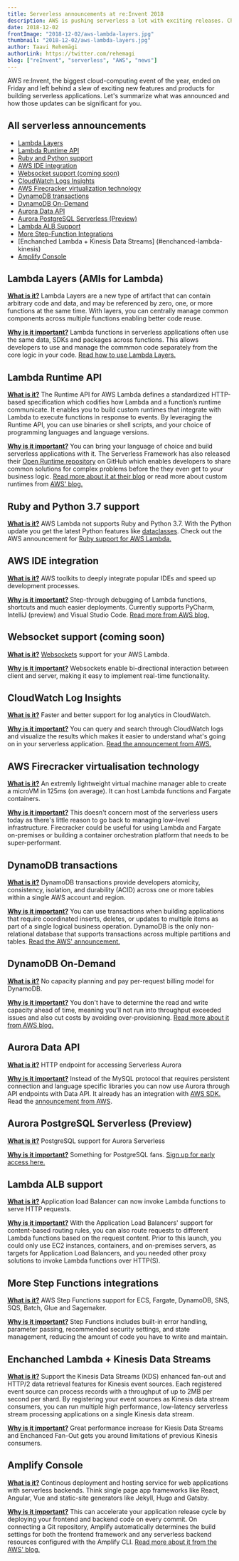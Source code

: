 ```yaml
---
title: Serverless announcements at re:Invent 2018
description: AWS is pushing serverless a lot with exciting releases. Check them out here!
date: 2018-12-02
frontImage: "2018-12-02/aws-lambda-layers.jpg"
thumbnail: "2018-12-02/aws-lambda-layers.jpg"
author: Taavi Rehemägi
authorLink: https://twitter.com/rehemagi
blog: ["reInvent", "serverless", "AWS", "news"]
---
```


AWS re:Invent, the biggest cloud-computing event of the year, ended on Friday and left behind a slew of exciting new features and products for building serverless applications. Let's summarize what was announced and how those updates can be significant for you.


## All serverless announcements

 * [Lambda Layers](#lambda-layers)
 * [Lambda Runtime API](#lambda-runtime-api)
 * [Ruby and Python support](#ruby-and-python-support)
 * [AWS IDE integration](#aws-ide-integration)
 * [Websocket support (coming soon)](#websocket-support)
 * [CloudWatch Logs Insights](#cw-log-insights)
 * [AWS Firecracker virtualization technology](#firecracker-vm)
 * [DynamoDB transactions](#dynamodb-transactions)
 * [DynamoDB On-Demand](#dynamodb-ondemand)
 * [Aurora Data API](#aurora-data-api)
 * [Aurora PostgreSQL Serverless (Preview)](#postgresql-aurora)
 * [Lambda ALB Support](#lambda-alb-support)
 * [More Step-Function Integrations](#step-fn-integrations)
 * [Enchanched Lambda + Kinesis Data Streams] (#enchanced-lambda-kinesis)
 * [Amplify Console](#amplify-console)


## <a name='lambda-layers'></a>Lambda Layers (AMIs for Lambda)

**<u>What is it?</u>** Lambda Layers are a new type of artifact that can contain arbitrary code and data, and may be referenced by zero, one, or more functions at the same time. With layers, you can centrally manage common components across multiple functions enabling better code reuse.

**<u>Why is it important?</u>** Lambda functions in serverless applications often use the same data, SDKs and packages across functions. This allows developers to use and manage the commmon code separately from the core logic in your code. <a href='https://aws.amazon.com/blogs/aws/new-for-aws-lambda-use-any-programming-language-and-share-common-components/' target='_blank'>Read how to use Lambda Layers.</a>

## <a name='lambda-runtime-api'></a>Lambda Runtime API

**<u>What is it?</u>** The Runtime API for AWS Lambda defines a standardized HTTP-based specification which codifies how Lambda and a function’s runtime communicate. It enables you to build custom runtimes that integrate with Lambda to execute functions in response to events. By leveraging the Runtime API, you can use binaries or shell scripts, and your choice of programming languages and language versions.

**<u>Why is it important?</u>** You can bring your language of choice and build serverless applications with it. The Serverless Framework has also released their <a href='https://github.com/serverless/open-runtime-poc'>Open Runtime repository</a> on GitHub which enables developers to share common solutions for complex problems before the they even get to your business logic. <a href='https://serverless.com/blog/introducing-serverless-open-runtime/' target='_blank'>Read more about it at their blog</a> or read more about custom runtimes from <a href='https://docs.aws.amazon.com/lambda/latest/dg/runtimes-custom.html' target='_blank'>AWS' blog.</a>

## <a name='ruby-and-python-support'></a>Ruby and Python 3.7 support

**<u>What is it?</u>** AWS Lambda not supports Ruby and Python 3.7. With the Python update you get the latest Python features like <a href='https://docs.python.org/3/library/dataclasses.html' target='_blank'>dataclasses</a>. Check out the AWS announcement for <a href='https://aws.amazon.com/blogs/compute/announcing-ruby-support-for-aws-lambda/' target='_blank'>Ruby support for AWS Lambda.</a>

## <a name='aws-ide-integration'></a>AWS IDE integration

**<u>What is it?</u>** AWS toolkits to deeply integrate popular IDEs and speed up development processes.

**<u>Why is it important?</u>** Step-through debugging of Lambda functions, shortcuts and much easier deployments. Currently supports PyCharm, IntelliJ (preview) and Visual Studio Code. <a href='https://aws.amazon.com/blogs/aws/new-aws-toolkits-for-pycharm-intellij-preview-and-visual-studio-code-preview/' target='_blank'>Read more from AWS blog.</a>

## <a name='websocket-support'></a>Websocket support (coming soon)
**<u>What is it?</u>** <a href='https://developer.mozilla.org/en-US/docs/Web/API/WebSockets_API' target='_blank'>Websockets</a> support for your AWS Lambda.

**<u>Why is it important?</u>** Websockets enable bi-directional interaction between client and server, making it easy to implement real-time functionality.

## <a name='cw-log-insights'></a>CloudWatch Log Insights
**<u>What is it?</u>** Faster and better support for log analytics in CloudWatch.

**<u>Why is it important?</u>** You can query and search through CloudWatch logs and visualize the results which makes it easier to understand what's going on in your serverless application. <a href='https://aws.amazon.com/blogs/aws/new-amazon-cloudwatch-logs-insights-fast-interactive-log-analytics/' target='_blank'>Read the announcement from AWS.</a>

## <a name='firecracker-vm'></a>AWS Firecracker virtualisation technology
**<u>What is it?</u>** An extremly lightweight virtual machine manager able to create a microVM in 125ms (on average). It can host Lambda functions and Fargate containers.

**<u>Why is it important?</u>** This doesn't concern most of the serverless users today as there's little reason to go back to managing low-level infrastructure. Firecracker could be useful for using Lambda and Fargate on-premises or building a container orchestration platform that needs to be super-performant.

## <a name='dynamodb-transactions'></a>DynamoDB transactions
**<u>What is it?</u>** DynamoDB transactions provide developers atomicity, consistency, isolation, and durability (ACID) across one or more tables within a single AWS account and region.

**<u>Why is it important?</u>** You can use transactions when building applications that require coordinated inserts, deletes, or updates to multiple items as part of a single logical business operation. DynamoDB is the only non-relational database that supports transactions across multiple partitions and tables. <a href='https://aws.amazon.com/blogs/aws/new-amazon-dynamodb-transactions/' target="_blank">Read the AWS' announcement.</a>

## <a name='dynamodb-ondemand'></a>DynamoDB On-Demand
**<u>What is it?</u>** No capacity planning and pay per-request billing model for DynamoDB.

**<u>Why is it important?</u>** You don't have to determine the read and write capacity ahead of time, meaning you'll not run into throughput exceeded issues and also cut costs by avoiding over-provisioning. <a href='https://aws.amazon.com/blogs/aws/amazon-dynamodb-on-demand-no-capacity-planning-and-pay-per-request-pricing/' target="_blank">Read more about it from AWS blog.</a>

## <a name='aurora-data-api'></a>Aurora Data API
**<u>What is it?</u>** HTTP endpoint for accessing Serverless Aurora

**<u>Why is it important?</u>** Instead of the MySQL protocol that requires persistent connection and language specific libraries you can now use Aurora through API endpoints with Data API. It already has an integration with <a href='https://aws.amazon.com/tools/' target='_blank'>AWS SDK.</a> Read the <a href='https://aws.amazon.com/about-aws/whats-new/2018/11/aurora-serverless-data-api-beta/' target='_blank'>announcement from AWS</a>.

## <a name='postgresql-aurora'></a>Aurora PostgreSQL Serverless (Preview)
**<u>What is it?</u>** PostgreSQL support for Aurora Serverless

**<u>Why is it important?</u>** Something for PostgreSQL fans. <a href='https://aws.amazon.com/about-aws/whats-new/2018/11/sign-up-for-the-preview-of-amazon-aurora-postgresql-serverless/' target='_blank'>Sign up for early access here.</a>

## <a name='lambda-alb-support'></a>Lambda ALB support
**<u>What is it?</u>** Application load Balancer can now invoke Lambda functions to serve HTTP requests.

**<u>Why is it important?</u>** With the Application Load Balancers' support for content-based routing rules, you can also route requests to different Lambda functions based on the request content. Prior to this launch, you could only use EC2 instances, containers, and on-premises servers, as targets for Application Load Balancers, and you needed other proxy solutions to invoke Lambda functions over HTTP(S).

## <a name='step-fn-integrations'></a>More Step Functions integrations
**<u>What is it?</u>** AWS Step Functions support for ECS, Fargate, DynamoDB, SNS, SQS, Batch, Glue and Sagemaker.

**<u>Why is it important?</u>** Step Functions includes built-in error handling, parameter passing, recommended security settings, and state management, reducing the amount of code you have to write and maintain.

## <a name='enchanced-lambda-kinesis'></a>Enchanched Lambda + Kinesis Data Streams
**<u>What is it?</u>** Support the Kinesis Data Streams (KDS) enhanced fan-out and HTTP/2 data retrieval features for Kinesis event sources. Each registered event source can process records with a throughput of up to 2MB per second per shard. By registering your event sources as Kinesis data stream consumers, you can run multiple high performance, low-latency serverless stream processing applications on a single Kinesis data stream.

**<u>Why is it important?</u>** Great performance increase for Kiesis Data Streams and Enchanced Fan-Out gets you around limitations of previous Kinesis consumers.

## <a name='amplify-console'></a>Amplify Console
**<u>What is it?</u>** Continous deployment and hosting service for web applications with serverless backends. Think single page app frameworks like React, Angular, Vue and static-site generators like Jekyll, Hugo and Gatsby.

**<u>Why is it important?</u>** This can accelerate your application release cycle by deploying your frontend and backend code on every commit. On connecting a Git repository, Amplify automatically determines the build settings for both the frontend framework and any serverless backend resources configured with the Amplify CLI. <a href='https://aws.amazon.com/about-aws/whats-new/2018/11/announcing-aws-amplify-console/' target='_blank'>Read more about it from the AWS' blog.</a>
